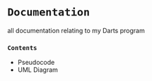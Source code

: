 # `Documentation`
all documentation relating to my Darts program

### `Contents`
* Pseudocode
* UML Diagram
